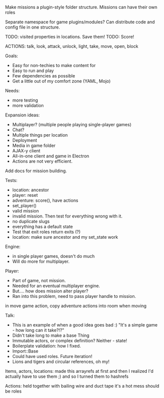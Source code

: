 Make missions a plugin-style folder structure.
Missions can have their own roles

Separate namespace for game plugins/modules? Can distribute code and config file in one structure.

TODO: visited properties in locations. Save them!
TODO: Score!

ACTIONS: talk, look, attack, unlock, light, take, move, open, block

Goals:
- Easy for non-techies to make content for
- Easy to run and play
- Few dependencies as possible
- Get a little out of my comfort zone (YAML, Mojo)

Needs:
- more testing
- more validation

Expansion ideas:
- Multiplayer? (multiple people playing single-player games)
- Chat?
- Multiple things per location
- Deployment
- Media in game folder
- AJAX-y client
- All-in-one client and game in Electron
- Actions are not very efficient. 

Add docs for mission building.

Tests:
- location: ancestor
- player: reset
- adventure: score(), have actions
- set_player()
- valid mission
- invalid mission. Then test for everything wrong with it.
- no duplicate slugs
- everything has a default state
- Test that exit roles return exits (?)
- location: make sure ancestor and my set_state work

Engine: 
- in single player games, doesn't do much
- Will do more for multiplayer.

Player: 
- Part of game, not mission.
- Needed for an eventual multiplayer engine.
- But.... how does mission alter player?
- Ran into this problem, need to pass player handle to mission.

in move game action, copy adventure actions into room when moving

Talk: 
- This is an example of when a good idea goes bad :) "It's a simple game - how long can it take?!?"
- Didn't take long to make a base Thing
- Immutable actors, or complex definition? Neither - state!
- Boilerplate validation: how I fixed.
- Import::Base
- Could have used roles. Future iteration!
- Lions and tigers and circular references, oh my!

Items, actors, locations:
made this arrayrefs at first
and then I realized I'd actually have to use them ;)
and so I turned them to hashrefs

Actions:
held together with bailing wire and duct tape
it's a hot mess
should be roles
